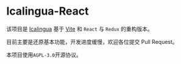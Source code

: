 # Icalingua-React

该项目是 [Icalingua](https://github.com/Icalingua/Icalingua) 基于 [Vite](https://vitejs.dev) 和 `React` 与 `Redux` 的重构版本。

目前主要是还原基本功能，开发进度缓慢，欢迎各位提交 Pull Request。

本项目使用`AGPL-3.0`开源协议。
